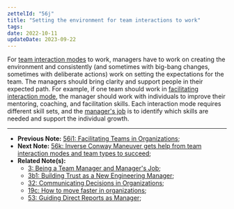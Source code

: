 ```yaml
---
zettelId: "56j"
title: "Setting the environment for team interactions to work"
tags:
date: 2022-10-11
updateDate: 2023-09-22
---
```


For [team interaction modes](/notes/56f/) to work, managers have to work on creating the environment and consistently (and sometimes with big-bang changes, sometimes with deliberate actions) work on setting the expectations for the team. The managers should bring clarity and support people in their expected path. For example, if one team should work in [facilitating interaction mode](/notes/56i1/), the manager should work with individuals to improve their mentoring, coaching, and facilitation skills. Each interaction mode requires different skill sets, and the [manager's job](/notes/3/) is to identify which skills are needed and support the individual growth.

---

- **Previous Note:** [56i1: Facilitating Teams in Organizations](/notes/56i1/);
- **Next Note:** [56k: Inverse Conway Maneuver gets help from team interaction modes and team types to succeed](/notes/56k/);
- **Related Note(s):**
  - [3: Being a Team Manager and Manager's Job](/notes/3/);
  - [3b1: Building Trust as a New Engineering Manager](/notes/3b1/);
  - [32: Communicating Decisions in Organizations](/notes/32/);
  - [19c: How to move faster in organizations](/notes/19c/);
  - [53: Guiding Direct Reports as Manager](/notes/53/);
